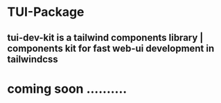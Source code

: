 # TUI-Package

## tui-dev-kit is a tailwind components library | components kit for fast web-ui development in tailwindcss

# coming soon ..........
